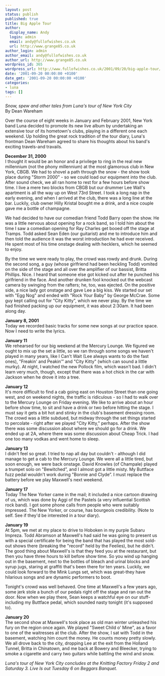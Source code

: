 ```yaml
---
layout: post
status: publish
published: true
title: Big Apple Tour
author:
  display_name: Andy
  login: admin
  email: andy@fullofwishes.co.uk
  url: http://www.grange85.co.uk
author_login: admin
author_email: andy@fullofwishes.co.uk
author_url: http://www.grange85.co.uk
wordpress_id: 365
wordpress_url: http://www.fullofwishes.co.uk/2001/09/20/big-apple-tour/
date: '2001-09-20 00:00:00 +0100'
date_gmt: '2001-09-20 00:00:00 +0100'
categories:
- luna
tags: []
---
```

<p><em>Snow, spew and other tales from Luna's tour of New York City</em><br />
By Dean Wareham</p>
<p>Over the course of eight weeks in January and February 2001, New York band Luna decided to promote its new live album by undertaking an extensive tour of its hometown's clubs, playing in a different one each weekend. Up holding the great rock tradition of the tour diary, Luna's frontman Dean Wareham agreed to share his thoughts about his band's exciting travels-and travails.</p>
<p><strong>December 31, 2000</strong><br />
I thought it would be an honor and a privilege to ring in the real new millennium (not the phony millennium) at the most glamorous club in New York, CBGB. We had to shovel a path through the snow - the show took place during "Storm 2000" - so we could load our equipment into the club. After sound check, we all ran home to rest for a few hours before show time. I live a mere two blocks from CBGB but our drummer Lee Wall's apartment is all the way up on West 73rd Street. I took a long nap in the early evening, and when I arrived at the club, there was a long line at the bar. Luckily, club owner Hilly Kristal bought me a drink, and a nice couple gave me a bottle of champagne.</p>
<p>We had decided to have our comedian friend Todd Barry open the show. He was a little nervous about opening for a rock band, so I told him about the time I saw a comedian opening for Ray Charles get booed off the stage at Tramps. Todd asked Sean Eden (our guitarist) and me to introduce him and then told the audience it was the worst introduction he had ever received. He spent most of his time onstage dealing with hecklers, which he seemed to enjoy.</p>
<p>By the time we were ready to play, the crowd was rowdy and drunk. During the second song, a guy (whose girlfriend had been heckling Todd) vomited on the side of the stage and all over the amplifier of our bassist, Britta Phillips. Nice. I heard that someone else got kicked out after he punched his girlfriend in the face. And another drunken fool knocked out the webcast camera by swinging from the rafters; he, too, was ejected. On the positive side, a nice lady got onstage and gave Lee a big kiss. We started our set with "Egg Nog" and ended with "Rock Your Baby" by George McCrae. Some guy kept calling out for "City Kitty", which we never play. By the time we had finished packing up our equipment, it was about 2:30am. It had been along day.</p>
<p><strong>January 8, 2001</strong><br />
Today we recorded basic tracks for some new songs at our practice space. Now I need to write the lyrics.</p>
<p><strong>January 11</strong><br />
We rehearsed for our big weekend at the Mercury Lounge. We figured we ought to mix up the set a little, so we ran through some songs we haven't played in many years, like I Can't Wait (Lee always wants to do the fast ones), "Freakin' and Peakin’” and "City Kitty" (which can sound a little murky). At night, I watched the new Pollock film, which wasn't bad. I didn't learn very much, though, except that there was a hot chick in the car with Jackson when he drove it into a tree.</p>
<p><strong>January 12</strong><br />
It's more difficult to find a cab going east on Houston Street than one going west, and on weekend nights, the traffic is ridiculous - so I had to walk over to the Mercury Lounge on Friday evening. We like to arrive about an hour before show time, to sit and have a drink or two before hitting the stage. I must say it gets a bit hot and stinky in the club's basement dressing room. The crowd was a little subdued, but midway through the set things started to percolate - right after we played "City Kitty," perhaps. After the show there was some discussion about where we should go for a drink. We ended up at 2A, where there was some discussion about Cheap Trick. I had one too many vodkas and went home to sleep.</p>
<p><strong>January 13</strong><br />
I didn't feel so great. I tried to nap all day but couldn't - although I did manage to get a cab to the Mercury Lounge. We were all a little tired, but soon enough, we were back onstage. David Knowles (of Champale) played a trumpet solo on "Bewitched”, and I almost got a little misty. My Buttface fuzz pedal wouldn't work during "Bonnie and Clyde”. I must replace the battery before we play Maxwell's next weekend.</p>
<p><strong>January 17</strong><br />
Today The New Yorker came in the mail; it included a nice cartoon drawing of us, which was done by Aggi of the Pastels (a very influential Scottish rock band). I got some phone calls from people who were suitably impressed. The New Yorker, or course, has bourgeois credibility. (Note to self. See if they'd be interested in a tour diary).</p>
<p><strong>January 19</strong><br />
At 5pm, we met at my place to drive to Hoboken in my purple Subaru Impreza. Todd Abramson at Maxwell's had said he was going to present us with a special certificate for being the band that has played the most sold-out shows there (breaking the "record" held by the Feelies), but he didn't. The good thing about Maxwell's is that they feed you at the restaurant, but then you have three hours to kill before show time. So you wind up hanging out in the basement, next to the bottles of bleach and urinal blocks and syrup jugs, staring at graffiti that's been there for ten years. Luckily, we could look forward to the Mink Lungs set, which was great-they have hilarious songs and are dynamic performers to boot.</p>
<p>Tonight's crowd was well behaved. One time at Maxwell's a few years ago, some jerk stole a bunch of our pedals right off the stage and ran out the door. Now when we play there, Sean keeps a watchful eye on our stuff-including my Buttface pedal, which sounded nasty tonight (it's supposed to).</p>
<p><strong>January 20</strong><br />
The second show at Maxwell's took place as old man winter unleashed his fury on the region once again. We played "Sweet Child o' Mine", as a favor to one of the waitresses at the club. After the show, I sat with Todd in the basement, watching him count the money. He counts money pretty slowly. We all drove back to the city, dropping Lee at the exit from the Holland Tunnel, Britta in Chinatown, and me back at Bowery and Bleecker, trying to smoke a cigarette and carry two guitars while battling the wind and snow.</p>
<p><em>Luna's tour of New York City concludes at the Knitting Factory Friday 2 and Saturday 3. Live Is out Tuesday 6 on Beggars Banquet.</em></p>
